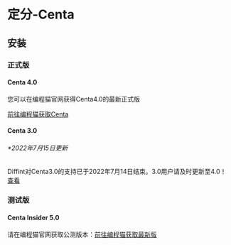 # 定分-Centa

## 安装

### 正式版

#### Centa 4.0

您可以在编程猫官网获得Centa4.0的最新正式版

[前往编程猫获取Centa](https://shequ.codemao.cn/work/81810150)

#### Centa 3.0

###### *2022年7月15日更新

Diffint对Centa3.0的支持已于2022年7月14日结束。3.0用户请及时更新至4.0！
[查看](https://xiaoli123456789ouo.github.io/diffint.github.io/threeupdateover)

### 测试版

#### Centa Insider 5.0

请在编程猫官网获取公测版本：[前往编程猫获取最新版](https://shequ.codemao.cn/work/152416402)

